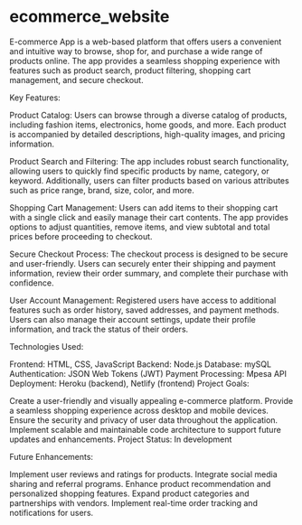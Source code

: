 # ecommerce_website
E-commerce App is a web-based platform that offers users a convenient and intuitive way to browse, shop for, and purchase a wide range of products online. The app provides a seamless shopping experience with features such as product search, product filtering, shopping cart management, and secure checkout.

Key Features:

Product Catalog: Users can browse through a diverse catalog of products, including fashion items, electronics, home goods, and more. Each product is accompanied by detailed descriptions, high-quality images, and pricing information.

Product Search and Filtering: The app includes robust search functionality, allowing users to quickly find specific products by name, category, or keyword. Additionally, users can filter products based on various attributes such as price range, brand, size, color, and more.

Shopping Cart Management: Users can add items to their shopping cart with a single click and easily manage their cart contents. The app provides options to adjust quantities, remove items, and view subtotal and total prices before proceeding to checkout.

Secure Checkout Process: The checkout process is designed to be secure and user-friendly. Users can securely enter their shipping and payment information, review their order summary, and complete their purchase with confidence.

User Account Management: Registered users have access to additional features such as order history, saved addresses, and payment methods. Users can also manage their account settings, update their profile information, and track the status of their orders.

Technologies Used:

Frontend: HTML, CSS, JavaScript
Backend: Node.js
Database: mySQL
Authentication: JSON Web Tokens (JWT)
Payment Processing: Mpesa API
Deployment: Heroku (backend), Netlify (frontend)
Project Goals:

Create a user-friendly and visually appealing e-commerce platform.
Provide a seamless shopping experience across desktop and mobile devices.
Ensure the security and privacy of user data throughout the application.
Implement scalable and maintainable code architecture to support future updates and enhancements.
Project Status: In development

Future Enhancements:

Implement user reviews and ratings for products.
Integrate social media sharing and referral programs.
Enhance product recommendation and personalized shopping features.
Expand product categories and partnerships with vendors.
Implement real-time order tracking and notifications for users.
